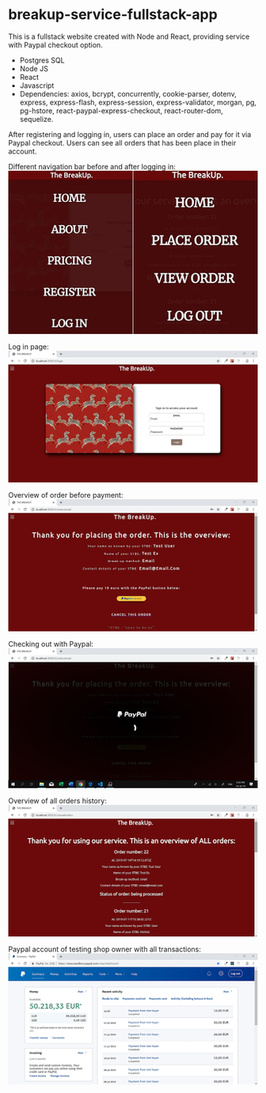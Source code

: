 # breakup-service-fullstack-app
This is a fullstack website created with Node and React, providing service with Paypal checkout option. 
* Postgres SQL
* Node JS
* React 
* Javascript
* Dependencies: axios, bcrypt, concurrently, cookie-parser, dotenv, express, express-flash, express-session, express-validator, morgan, pg, pg-hstore, react-paypal-express-checkout, react-router-dom, sequelize.

After registering and logging in, users can place an order and pay for it via Paypal checkout. Users can see all orders that has been place in their account. 

Different navigation bar before and after logging in:
![NavBar](screenshots/6.jpg)

Log in page:
![Login Page](screenshots/2.jpg)

Overview of order before payment:
![Overview](screenshots/3.jpg)

Checking out with Paypal:
![Cheking out](screenshots/4.jpg)

Overview of all orders history:
![All orders](screenshots/5.jpg)

Paypal account of testing shop owner with all transactions:
![Transactions](screenshots/1.jpg)
